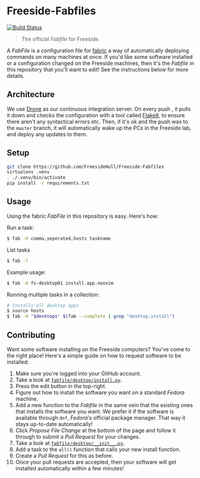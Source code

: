 # Freeside-Fabfiles

[![Build Status](https://ci.freeside.co.uk/api/badges/FreesideHull/Freeside-Fabfiles/status.svg)](https://ci.freeside.co.uk/FreesideHull/Freeside-Fabfiles)

> The official _Fabfile_ for Freeside.

A _FabFile_ is a configuration file for [fabric](http://www.fabfile.org/) a way of automatically deploying commands on many machines at once. If you'd like some software installed or a configuration changed on the Freeside machines, then it's the _Fabfile_ in this repository that you'll want to edit! See the instructions below for more details.

## Architecture
We use [Drone](https://drone.io/) as our continuous integration server. On every push , it pulls it down and checks the configuration with a tool called [Flake8](http://flake8.pycqa.org/en/latest/), to ensure there aren't any syntactical errors etc. Then, if it's ok and the push was to the `master` branch, it will automatically wake up the PCs in the Freeside lab, and deploy any updates to them.

## Setup
```bash
git clone https://github.com/FreesideHull/Freeside-Fabfiles
virtualenv .venv
. ./.venv/bin/activate
pip install -r requirements.txt
```

## Usage
Using the fabric _FabFile_ in this repository is easy. Here's how:

Run a task:
```bash
$ fab -H comma,seperated,hosts taskname 
```

List tasks
```bash
$ fab -l
```

Example usage:
```bash
$ fab -H fs-desktop01 install.app.neovim
```

Running multiple tasks in a collection:
```bash
# Installs all desktop apps
$ source hosts
$ fab -H "$desktops" $(fab --complete | grep "desktop.install")
```

## Contributing
Want some software installing on the Freeside computers? You've come to the right place! Here's a simple guide on how to request software to be installed:

1. Make sure you're logged into your GitHub account.
2. Take a look at [`fabfile/desktop/install.py`](https://github.com/FreesideHull/Freeside-Fabfiles/blob/master/fabfile/desktop/install.py).
3. Press the edit button in the top-right.
4. Figure out how to install the software you want on a standard _Fedora_ machine.
5. Add a new function to the _Fabfile_ in the same vein that the existing ones that installs the software you want. We prefer it if the software is available through `dnf`, _Fedora_'s official package manager. That way it stays up-to-date automatically!
6. Click _Propose File Change_ at the bottom of the page and follow it through to submit a _Pull Request_ for your changes.
7. Take a look at [`fabfile/desktop/__init__.py`](https://github.com/FreesideHull/Freeside-Fabfiles/blob/master/fabfile/desktop/__init__.py). 
8. Add a task to the `all()` function that calls your new install function.
9. Create a _Pull Request_ for this as before.
10. Once your pull requests are accepted, then your software will get installed automatically within a few minutes!
